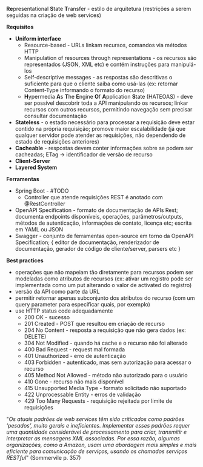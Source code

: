**Re**presentational **S**tate **T**ransfer - estilo de arquitetura (restrições a serem seguidas na criação de web services)

**Requisitos**
* **Uniform interface**
	* Resource-based - URLs linkam recursos, comandos via métodos HTTP
	* Manipulation of resources through representations - os recursos são representados (JSON, XML etc) e contém instruções para manipulá-los
	* Self-descriptive messages - as respostas são descritivas o suficiente para que o cliente saiba como usá-las (ex: retornar Content-Type informando o formato do recurso)
	* **H**ypermedia **A**s **T**he **E**ngine **O**f **A**pplication **S**tate (HATEOAS) - deve ser possível descobrir toda a API manipulando os recursos; linkar recursos com outros recursos, permitindo navegação sem precisar consultar documentação
* **Stateless** - o estado necessário para processar a requisição deve estar contido na própria requisição; promove maior escalabilidade (já que qualquer servidor pode atender as requisições, não dependendo de estado de requisições anteriores)
* **Cacheable** - respostas devem conter informações sobre se podem ser cacheadas; ETag -> identificador de versão de recurso
* **Client-Server**
* **Layered System**

**Ferramentas**
* Spring Boot - #TODO
	* Controller que atende requisições REST é anotado com @RestController
* OpenAPI Specification - formato de documentação de APIs Rest; documenta endpoints disponíveis, operações, parâmetros/outputs, métodos de autenticação, informações de contato, licença etc; escrita em YAML ou JSON
* Swagger - conjunto de ferramentas open-source em torno da OpenAPI Specification; { editor de documentação, renderizador de documentação, gerador de código de cliente/server, parsers etc }

**Best practices**
* operações que não mapeiam tão diretamente para recursos podem ser modeladas como atributos de recursos (ex: ativar um registro pode ser implementada como um put alterando o valor de activated do registro)
* versão da API como parte da URL
* permitir retornar apenas subconjunto dos atributos do recurso (com um query parameter para especificar quais, por exemplo)
* use HTTP status code adequadamente
	* 200 OK - sucesso
	* 201 Created - POST que resultou em criação de recurso
	* 204 No Content - resposta a requisição que não gera dados (ex: DELETE)
	* 304 Not Modified - quando há cache e o recurso não foi alterado
	* 400 Bad Request - request mal formada
	* 401 Unauthorized - erro de autenticação
	* 403 Forbidden - autenticado, mas sem autorização para acessar o recurso
	* 405 Method Not Allowed - método não autorizado para o usuário
	* 410 Gone - recurso não mais disponível
	* 415 Unsupported Media Type - formato solicitado não suportado
	* 422 Unprocessable Entity - erros de validação
	* 429 Too Many Requests - requisição rejeitada por limite de requisições

 "*Os atuais padrões de web services têm sido criticados como padrões ‘pesados’, muito gerais e ineficientes. Implementar esses padrões requer uma quantidade considerável de  processamento para criar, transmitir e interpretar as mensagens XML associadas. Por essa razão, algumas organizações, como a Amazon, usam uma abordagem mais simples e mais eficiente para comunicação de serviços, usando os chamados serviços RESTful*" (Sommervile p. 357)
